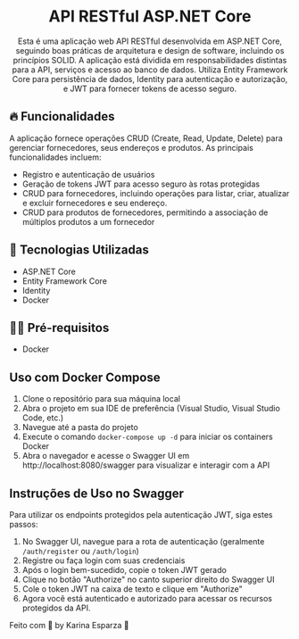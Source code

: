 <h1 align="center">
  API RESTful ASP.NET Core
</h1>
<p align="center">
Esta é uma aplicação web API RESTful desenvolvida em ASP.NET Core, seguindo boas práticas de arquitetura e design de software, incluindo os princípios SOLID. A aplicação está dividida em responsabilidades distintas para a API, serviços e acesso ao banco de dados. Utiliza Entity Framework Core para persistência de dados, Identity para autenticação e autorização, e JWT para fornecer tokens de acesso seguro.
</p>

## 🔥 Funcionalidades 

A aplicação fornece operações CRUD (Create, Read, Update, Delete) para gerenciar fornecedores, seus endereços e produtos. As principais funcionalidades incluem:

- Registro e autenticação de usuários
- Geração de tokens JWT para acesso seguro às rotas protegidas
- CRUD para fornecedores, incluindo operações para listar, criar, atualizar e excluir fornecedores e seu endereço. 
- CRUD para produtos de fornecedores, permitindo a associação de múltiplos produtos a um fornecedor

## 🚀 Tecnologias Utilizadas

- ASP.NET Core
- Entity Framework Core
- Identity
- Docker 

## ✋🏻 Pré-requisitos
- Docker 
  
## Uso com Docker Compose 

1. Clone o repositório para sua máquina local
2. Abra o projeto em sua IDE de preferência (Visual Studio, Visual Studio Code, etc.)
3. Navegue até a pasta do projeto
4. Execute o comando `docker-compose up -d` para iniciar os containers Docker
5. Abra o navegador e acesse o Swagger UI em http://localhost:8080/swagger para visualizar e interagir com a API

## Instruções de Uso no Swagger

Para utilizar os endpoints protegidos pela autenticação JWT, siga estes passos:

1. No Swagger UI, navegue para a rota de autenticação (geralmente `/auth/register` ou `/auth/login`)
2. Registre ou faça login com suas credenciais
3. Após o login bem-sucedido, copie o token JWT gerado
4. Clique no botão "Authorize" no canto superior direito do Swagger UI
5. Cole o token JWT na caixa de texto e clique em "Authorize"
6. Agora você está autenticado e autorizado para acessar os recursos protegidos da API.

Feito com 💖 by Karina Esparza 👋
